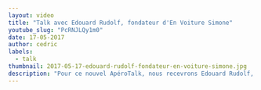```yaml
---
layout: video
title: "Talk avec Edouard Rudolf, fondateur d'En Voiture Simone"
youtube_slug: "PcRNJLQy1m0"
date: 17-05-2017
author: cedric
labels:
  - talk
thumbnail: 2017-05-17-edouard-rudolf-fondateur-en-voiture-simone.jpg
description: "Pour ce nouvel ApéroTalk, nous recevrons Edouard Rudolf, fondateur d'En Voiture Simone et Alumni du premier batch du Wagon, qui révolutionne le permis de conduire avec la première auto-école en ligne !"
---
```

